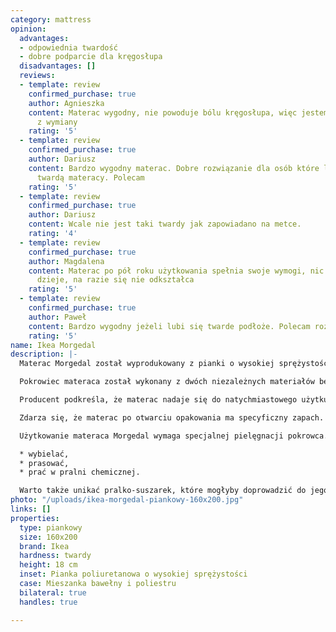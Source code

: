 ```yaml
---
category: mattress
opinion:
  advantages:
  - odpowiednia twardość
  - dobre podparcie dla kręgosłupa
  disadvantages: []
  reviews:
  - template: review
    confirmed_purchase: true
    author: Agnieszka
    content: Materac wygodny, nie powoduje bólu kręgosłupa, więc jestem bardzo zadowolona
      z wymiany
    rating: '5'
  - template: review
    confirmed_purchase: true
    author: Dariusz
    content: Bardzo wygodny materac. Dobre rozwiązanie dla osób które lubią odmianę
      twardą materacy. Polecam
    rating: '5'
  - template: review
    confirmed_purchase: true
    author: Dariusz
    content: Wcale nie jest taki twardy jak zapowiadano na metce.
    rating: '4'
  - template: review
    confirmed_purchase: true
    author: Magdalena
    content: Materac po pół roku użytkowania spełnia swoje wymogi, nic się z nim nie
      dzieje, na razie się nie odkształca
    rating: '5'
  - template: review
    confirmed_purchase: true
    author: Paweł
    content: Bardzo wygodny jeżeli lubi się twarde podłoże. Polecam rozsądna cena!
    rating: '5'
name: Ikea Morgedal
description: |-
  Materac Morgedal został wyprodukowany z pianki o wysokiej sprężystości, dzięki czemu doskonale dopasowuje się do ciała podczas jego użytkowania. W materacu zaprojektowano również strefy komfortu znajdujące się w okolicy ramion i bioder. Ich zadaniem jest odciążenie mięśni, co czyni wypoczynek bardziej komfortowym - nawet po bardzo wyczerpującym dniu.

  Pokrowiec materaca został wykonany z dwóch niezależnych materiałów będących mieszanką bawełny i poliestru. Dzięki bawełnie jest on miły w dotyku i nie podrażnia skóry. Natomiast poliester znajdujący się w składzie znacznie ułatwia czyszczenie pokrowca. Jego systematyczna pielęgnacja wpływa korzystnie na wydłużenie wytrzymałości materaca.

  Producent podkreśla, że materac nadaje się do natychmiastowego użytku. Należy jednak pamiętać, że początkowo jest on zapakowany. Oznacza to, że odzyskuje pełny kształt dopiero po upływie około 72 godzin. Ciało człowieka potrzebuje natomiast kilku tygodni, aby przystosować się do nowego podłoża.

  Zdarza się, że materac po otwarciu opakowania ma specyficzny zapach. Nie należy się tego obawiać, ponieważ nie wpływa on w żaden sposób na pogorszenie stanu zdrowia użytkującego. Zapach z czasem wywietrzeje. Można natomiast nieco przyspieszyć ten proces, wystawiając materac na świeże powietrze lub odkurzając go.

  Użytkowanie materaca Morgedal wymaga specjalnej pielęgnacji pokrowca. Aby przedłużyć jego żywotność, należy prać pokrowiec w pralce w temperaturze nie wyższej niż 60°C. Nie należy go również:

  * wybielać,
  * prasować,
  * prać w pralni chemicznej.

  Warto także unikać pralko-suszarek, które mogłyby doprowadzić do jego zmniejszenia.
photo: "/uploads/ikea-morgedal-piankowy-160x200.jpg"
links: []
properties:
  type: piankowy
  size: 160x200
  brand: Ikea
  hardness: twardy
  height: 18 cm
  inset: Pianka poliuretanowa o wysokiej sprężystości
  case: Mieszanka bawełny i poliestru
  bilateral: true
  handles: true

---
```

